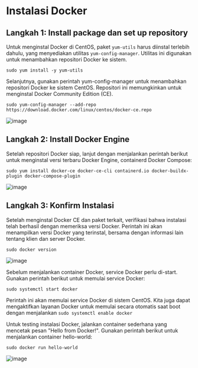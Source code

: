 # Instalasi Docker
## Langkah 1: Install package dan set up repository
Untuk menginstal Docker di CentOS, paket `yum-utils` harus diinstal terlebih dahulu, yang menyediakan utilitas `yum-config-manager`. Utilitas ini digunakan untuk menambahkan repositori Docker ke sistem.

`sudo yum install -y yum-utils`

Selanjutnya, gunakan perintah yum-config-manager untuk menambahkan repositori Docker ke sistem CentOS. Repositori ini memungkinkan untuk menginstal Docker Community Edition (CE).

`sudo yum-config-manager --add-repo https://download.docker.com/linux/centos/docker-ce.repo`

![image](https://github.com/ivynajohansen/belajar-docker/assets/83331802/a41593c9-1013-4970-ac26-80e095d34acb)

## Langkah 2: Install Docker Engine
Setelah repositori Docker siap, lanjut dengan menjalankan perintah berikut untuk menginstal versi terbaru Docker Engine, containerd Docker Compose:

`sudo yum install docker-ce docker-ce-cli containerd.io docker-buildx-plugin docker-compose-plugin`

![image](https://github.com/ivynajohansen/belajar-docker/assets/83331802/d9cd8414-5d33-4b53-a832-40ad83776851)

## Langkah 3: Konfirm Instalasi

Setelah menginstal Docker CE dan paket terkait, verifikasi bahwa instalasi telah berhasil dengan memeriksa versi Docker. Perintah ini akan menampilkan versi Docker yang terinstal, bersama dengan informasi lain tentang klien dan server Docker.

`sudo docker version`

![image](https://github.com/ivynajohansen/belajar-docker/assets/83331802/20715d73-6bc5-4143-bb69-0c5c36279dd0)

Sebelum menjalankan container Docker, service Docker perlu di-start. Gunakan perintah berikut untuk memulai service Docker:

`sudo systemctl start docker`

Perintah ini akan memulai service Docker di sistem CentOS. Kita juga dapat mengaktifkan layanan Docker untuk memulai secara otomatis saat boot dengan menjalankan `sudo systemctl enable docker`

Untuk testing instalasi Docker, jalankan container sederhana yang mencetak pesan "Hello from Docker!". Gunakan perintah berikut untuk menjalankan container hello-world:

`sudo docker run hello-world`

![image](https://github.com/ivynajohansen/belajar-docker/assets/83331802/17cba369-b03d-4f7c-a23f-30cdd90d27f9)
